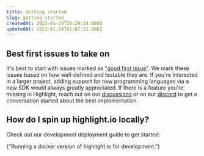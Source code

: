 ```yaml
---
title: Getting started
slug: getting-started
createdAt: 2023-01-24T20:28:14.000Z
updatedAt: 2023-01-24T02:07:22.000Z
---
```


## Best first issues to take on

It's best to start with issues marked as ["good first issue"](https://github.com/highlight/highlight/issues?q=is%3Aissue+is%3Aopen+label%3A%22good+first+issue%22). We mark these issues based on how well-defined and testable they are. If you're interested in a larger project, adding support for new programming languages via a new SDK would always greatly appreciated. If there is a feature you're missing in Highlight, reach out on our [discussions](https://github.com/highlight/highlight/discussions) or on our [discord](https://highlight.io/community) to get a conversation started about the best implementation.

## How do I spin up highlight.io locally?

Check out our development deployment guide to get started:

<DocsCardGroup>
    <DocsCard title="Dev Deployment Guide." href="../../../../getting-started/self-host/dev-deployment-guide.md">
        {"Running a docker version of highlight.io for development."}
    </DocsCard>
</DocsCardGroup>
